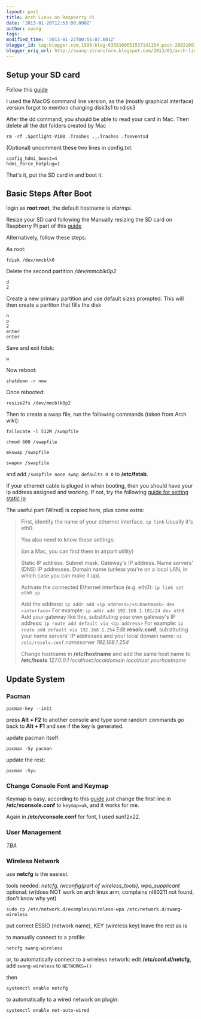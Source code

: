 ```yaml
---
layout: post
title: Arch Linux on Raspberry Pi
date: '2013-01-20T12:53:00.000Z'
author: swang
tags: 
modified_time: '2013-01-22T00:55:07.601Z'
blogger_id: tag:blogger.com,1999:blog-6338160651537141164.post-2682109379472394445
blogger_orig_url: http://swang-ztransform.blogspot.com/2013/01/arch-linux-on-raspberry-pi.html
---
```


## Setup your SD card 

Follow this [guide](http://elinux.org/RPi_Easy_SD_Card_Setup)

I used the MacOS command line version, as the (mostly graphical interface) version forgot to mention changing disk3s1 to rdisk3

After the dd command, you should be able to read your card in Mac. Then delete all the dot folders created by Mac

```
rm -rf .Spotlight-V100 .Trashes ._.Trashes .fseventsd                                              
```

(Optional) uncomment these two lines in config.txt:

```
config_hdmi_boost=4
hdmi_force_hotplug=1
```

That's it, put the SD card in and boot it.


## Basic Steps After Boot

login as **root:root**, the default hostname is *alarmpi*.

Resize your SD card following the Manually resizing the SD card on Raspberry Pi 
part of this [guide](http://elinux.org/RPi_Resize_Flash_Partitions)

Alternatively, follow these steps:

As root:

```
fdisk /dev/mmcblk0
```

Delete the second partition */dev/mmcblk0p2*

```
d
2
```

Create a new primary partition and use default sizes prompted. This will then create a partiton that fills the disk

```
n
p
2
enter
enter
```

Save and exit fdisk:

```
w
```

Now reboot:

```
shutdown -r now
```

Once rebooted:

```
resize2fs /dev/mmcblk0p2
```

Then to create a swap file, run the following commands (taken from Arch wiki):

```
fallocate -l 512M /swapfile

chmod 600 /swapfile

mkswap /swapfile

swapon /swapfile
```

and add `/swapfile none swap defaults 0 0` to **/etc/fstab**.


If your ethernet cable is pluged in when booting, then you should have your ip address assigned and working. 
If not, try the following [guide for setting static ip](https://wiki.archlinux.org/index.php/Beginners%27_Guide)

The useful part (Wired) is copied here, plus some extra:

> First, identify the name of your ethernet interface.
`ip link`
> Usually it's eth0.
>
> You also need to know these settings:
>
> (on a Mac, you can find them in airport utility)
>
> Static IP address.
> Subnet mask.
> Gateway's IP address.
> Name servers' (DNS) IP addresses.
> Domain name (unless you're on a local LAN, in which case you can make it up). 
>
> Activate the connected Ethernet interface (e.g. eth0):
`ip link set eth0 up`
> 
> Add the address:
`ip addr add <ip address>/<subnetmask> dev <interface>`
> For example:
`ip addr add 192.168.1.101/24 dev eth0`
> Add your gateway like this, substituting your own gateway's IP address:
`ip route add default via <ip address>`
> For example:
`ip route add default via 192.168.1.254`
> Edit **resolv.conf**, substituting your name servers' IP addresses and your local domain name:
`vi /etc/resolv.conf`
> _nameserver 192.168.1.254_
>
> Change hostname in **/etc/hostname** and add the same host name to **/etc/hosts**
> _127.0.0.1 localhost.localdomain localhost yourhostname_


## Update System

### Pacman

```
pacman-key --init
```

press **Alt + F2** to another console and type some random commands
go back to **Alt + F1** and see if the key is generated.

update pacman itself:

```
pacman -Sy pacman
```

update the rest:

```
pacman -Syu
```

### Change Console Font and Keymap

Keymap is easy, according to this [guide](https://wiki.archlinux.org/index.php/KEYMAP)
just change the first line in **/etc/vconsole.conf** to `keymap=uk`, and it works for me.

Again in **/etc/vconsole.conf** for font, I used sun12x22.

### User Management

_TBA_

### Wireless Network

use **netcfg** is the easiest.

tools needed:
*netcfg, iwconfig(part of wireless_tools), wpa_supplicant*
optional: iw(does NOT work on arch linux arm, complains nl80211 not found, don't know why yet)

```
sudo cp /etc/network.d/examples/wireless-wpa /etc/network.d/swang-wireless
```

put correct ESSID (network name), KEY (wireless key)
leave the rest as is

to manually connect to a profile:

```
netcfg swang-wireless
```

or, to automatically connect to a wireless network:
edit **/etc/conf.d/netcfg**, add `swang-wireless` to `NETWORKS=()`

then

```
systemctl enable netcfg
```

to automatically to a wired network on plugin:

```
systemctl enable net-auto-wired
```
